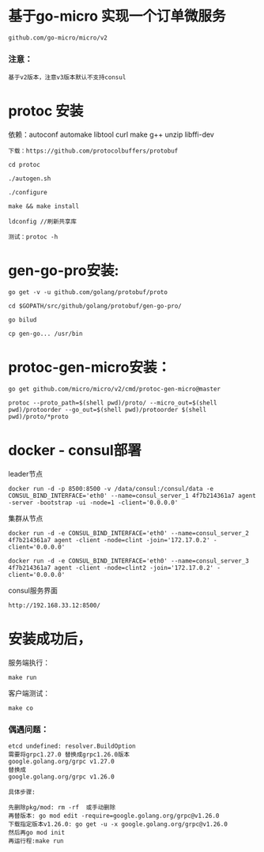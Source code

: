 # 基于go-micro 实现一个订单微服务
    github.com/go-micro/micro/v2

### 注意： 
    基于v2版本，注意v3版本默认不支持consul
# protoc 安装

依赖：autoconf automake libtool curl make g++ unzip libffi-dev

    下载：https://github.com/protocolbuffers/protobuf

    cd protoc

    ./autogen.sh

    ./configure

    make && make install
    
    ldconfig //刷新共享库
    
    测试：protoc -h 

# gen-go-pro安装:
    go get -v -u github.com/golang/protobuf/proto

    cd $GOPATH/src/github/golang/protobuf/gen-go-pro/

    go bilud

    cp gen-go... /usr/bin

# protoc-gen-micro安装：
    go get github.com/micro/micro/v2/cmd/protoc-gen-micro@master

    protoc --proto_path=$(shell pwd)/proto/ --micro_out=$(shell pwd)/protoorder --go_out=$(shell pwd)/protoorder $(shell pwd)/proto/*proto

# docker - consul部署

leader节点

    docker run -d -p 8500:8500 -v /data/consul:/consul/data -e CONSUL_BIND_INTERFACE='eth0' --name=consul_server_1 4f7b214361a7 agent -server -bootstrap -ui -node=1 -client='0.0.0.0'

集群从节点

    docker run -d -e CONSUL_BIND_INTERFACE='eth0' --name=consul_server_2 4f7b214361a7 agent -client -node=clint -join='172.17.0.2' -client='0.0.0.0'

    docker run -d -e CONSUL_BIND_INTERFACE='eth0' --name=consul_server_3 4f7b214361a7 agent -client -node=clint2 -join='172.17.0.2' -client='0.0.0.0'

consul服务界面

    http://192.168.33.12:8500/
# 安装成功后，
服务端执行：    

    make run

客户端测试：   

    make co

### 偶遇问题：
    etcd undefined: resolver.BuildOption
    需要将grpc1.27.0 替换成grpc1.26.0版本
    google.golang.org/grpc v1.27.0
    替换成
    google.golang.org/grpc v1.26.0
    
    具体步骤:
    
    先删除pkg/mod: rm -rf  或手动删除
    再替版本: go mod edit -require=google.golang.org/grpc@v1.26.0
    下载指定版本v1.26.0: go get -u -x google.golang.org/grpc@v1.26.0
    然后再go mod init
    再运行程:make run
    